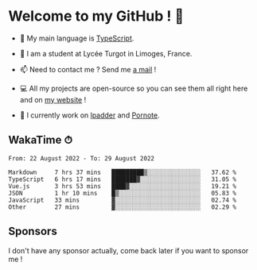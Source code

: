 # Welcome to my GitHub ! 🌃

- 🔭 My main language is [TypeScript](https://www.typescriptlang.org/).

- 🌱 I am a student at Lycée Turgot in Limoges, France.

- 📫 Need to contact me ? Send me <a href="mailto:mikkel@milescode.dev">a mail</a> !

- 💻 All my projects are open-source so you can see them all right here and on <a href="https://www.vexcited.ml">my website</a> !

- 👀 I currently work on [lpadder](https://github.com/Vexcited/lpadder) and [Pornote](https://github.com/Vexcited/Pornote).

## WakaTime ⏱

<!--START_SECTION:waka-->

```text
From: 22 August 2022 - To: 29 August 2022

Markdown     7 hrs 37 mins   █████████▒░░░░░░░░░░░░░░░   37.62 %
TypeScript   6 hrs 17 mins   ███████▓░░░░░░░░░░░░░░░░░   31.05 %
Vue.js       3 hrs 53 mins   ████▓░░░░░░░░░░░░░░░░░░░░   19.21 %
JSON         1 hr 10 mins    █▒░░░░░░░░░░░░░░░░░░░░░░░   05.83 %
JavaScript   33 mins         ▓░░░░░░░░░░░░░░░░░░░░░░░░   02.74 %
Other        27 mins         ▓░░░░░░░░░░░░░░░░░░░░░░░░   02.29 %
```

<!--END_SECTION:waka-->

## Sponsors

I don't have any sponsor actually, come back later if you want to sponsor me !
